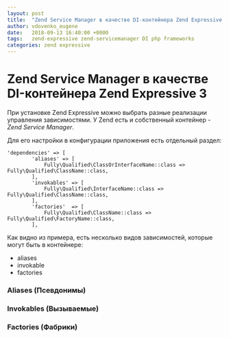 ```yaml
---
layout: post
title:  "Zend Service Manager в качестве DI-контейнера Zend Expressive 3"
author: vdovenko_eugene
date:   2018-09-13 16:40:00 +0000
tags:   zend-expressive zend-servicemanager DI php frameworks
categories: zend expressive
---
```

# Zend Service Manager в качестве DI-контейнера Zend Expressive 3

При установке Zend Expressive можно выбрать разные реализации управления зависимостями. 
У Zend есть и собственный контейнер - *Zend Service Manager*.

Для его настройки в конфигурации приложения есть отдельный раздел: 
```
'dependencies' => [
        'aliases' => [
            Fully\Qualified\ClassOrInterfaceName::class => Fully\Qualified\ClassName::class,
        ],
        'invokables' => [
            Fully\Qualified\InterfaceName::class => Fully\Qualified\ClassName::class,
        ],
        'factories'  => [
            Fully\Qualified\ClassName::class => Fully\Qualified\FactoryName::class,
        ],
```

Как видно из примера, есть несколько видов зависимостей, которые могут быть в контейнере:
- aliases
- invokable
- factories

### Aliases (Псевдонимы)

### Invokables (Вызываемые)

### Factories (Фабрики)